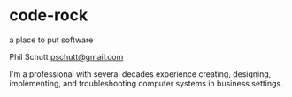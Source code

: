 # code-rock
a place to put software

Phil Schutt 
pschutt@gmail.com

I'm a professional with several decades experience creating, designing, implementing, and troubleshooting 
computer systems in business settings.


